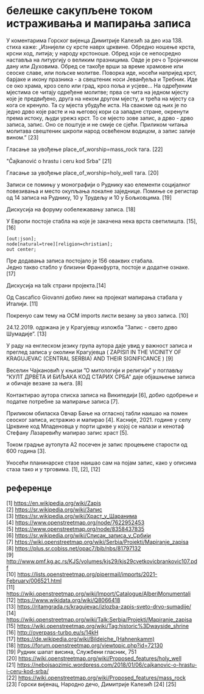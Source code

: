 # белешке сакупљене током истраживања и мапирања записа

У коментарима Горског вијенца Димитрије Калезић за део иза 138. стиха каже:
„Изнијели су крсте наврх црквине. Обредно ношење крста, крсни ход, литија; у народу крстоноше. Обред који се непосредно наставља на литургију о великим празницима. Овде је реч о Тројичином дану или Духовима. Обред се такође врши за време храмовне или сеоске славе, или пољске молитве. Поворка иде, носећи напријед крст, барјаке и икону празника - а свештеник носи Јеванђеља и Требник. Иде се око храма, кроз село или град, кроз поља и усјеве... На одређеним мјестима се читају одређене молитве; прва се чита на једном мјесту које је предвиђено, друга на неком другом мјесту, и трећа на мјесту са кога се кренуло. Та су мјеста убудуће иста. На свакоме од њих је по једно дрво које расте и на његовој кори са западне стране, окренути према истоку, људи урежз крст. То се мјесто зове запис, а дрво - дрво записа, запис. Оно се поштује и не смије се сјећи. Приликом читања молитава свештеник шкропи народ освећеном водицом, а запис залије вином.” [23]  

Гласање за увођење place_of_worship=mass_rock тага. [22]  

"Čajkanović o hrastu i ceru kod Srba" [21]  

Гласање за увођење place_of_worship=holy_well тага. [20]  

Записи се помињу у монографији о Руднику као елементи социјалног повезивања и место окупљања локалне заједнице. Помиње се регистар од 14 записа на Руднику, 10 у Трудељу и 10 у Бољковцима. [19]  

Дискусија на форуму ообележавању записа. [18]  

У Европи постоје стабла на које је закачена нека врста светилишта. [15], [16]  
```
[out:json];
node[natural=tree][religion=christian];
out center;
```
Пре додавања записа постојало је 156 оваквих стабала.  
Једно такво стабло у близини Франкфурта, постоје и додатне ознаке. [17]  

Дискусија на talk страни пројекта.[14]  

Од Cascafico Giovanni добио линк на пројекат мапирања стабала у Италији. [11]  

Покренуо сам тему на ОСМ imports листи везану за увоз записа. [10]  

24.12.2019. одржана је у Крагујевцу изложба ”Запис - свето дрво Шумадије”. [13]  

У раду на енглеском језику група аутора даје увид у важност записа и преглед записа у околини Крагујевца ( ZAPISI1 IN THE VICINITY OF KRAGUJEVAC  (CENTRAL SERBIA) AND THEIR SIGNIFICANCE ) [9]  

Веселин Чајкановић у књизи ”О митологији и религији” у поглављу ”КУЛТ ДРВЕТА И БИЉАКА КОД СТАРИХ СРБА” даје објашњење записа и обичаје везане за њега. [8]  

Контактирао аутора списка записа на Википедији [6], добио одобрење и податке потребне за мапирање записа [7].   

Приликом обиласка Овчар Бање на огласној табли наишао на помен сеоског записа, истражио и мапирао [4]. Касније, 2021. године у селу Црквине код Младеновца у порти цркве у којој се налази и кенотаф Стефану Лазаревићу мапирао запис храст [5].  

Током градње аутопута А2 посечен је запис процењене старости од 600 година [3].  

Уносећи планинарске стазе наишао сам на појам запис, како у описима стаза тако и у трговима. [1], [2], [12]  

## референце

[1] https://en.wikipedia.org/wiki/Zapis  
[2] https://sr.wikipedia.org/wiki/Запис  
[3] https://sr.wikipedia.org/wiki/Храст_у_Шаранима  
[4] https://www.openstreetmap.org/node/7622952453  
[5] https://www.openstreetmap.org/node/8358437835  
[6] https://sr.wikipedia.org/wiki/Списак_записа_у_Србији  
[7] https://wiki.openstreetmap.org/wiki/Serbia/Projekti/Mapiranje_zapisa  
[8] https://plus.sr.cobiss.net/opac7/bib/nbs/81797132  
[9] http://www.pmf.kg.ac.rs/KJS/volumes/kjs29/kjs29cvetkovicbrankovic107.pdf  
[10] https://lists.openstreetmap.org/pipermail/imports/2021-February/006521.html  
[11] https://wiki.openstreetmap.org/wiki/Import/Catalogue/AlberiMonumentali  
[12] https://www.wikidata.org/wiki/Q8066418  
[13] https://ritamgrada.rs/kragujevac/izlozba-zapis-sveto-drvo-sumadije/  
[14] https://wiki.openstreetmap.org/wiki/Talk:Serbia/Projekti/Mapiranje_zapisa  
[15] https://wiki.openstreetmap.org/wiki/Tag:historic%3Dwayside_shrine  
[16] http://overpass-turbo.eu/s/14kH  
[17] https://de.wikipedia.org/wiki/Bildeiche_(Hahnenkamm)  
[18] https://forum.openstreetmap.org/viewtopic.php?id=72130  
[19] Рудник шапат висина, Службени гласник, 751  
[20] https://wiki.openstreetmap.org/wiki/Proposed_features/holy_well  
[21] https://nebojsaozimic.wordpress.com/2018/01/06/cajkanovic-o-hrastu-i-ceru-kod-srba/  
[22] https://wiki.openstreetmap.org/wiki/Proposed_features/mass_rock  
[23] Горски вијенац, Народно дечо, Димитрије Калезић
[24]
[25]
